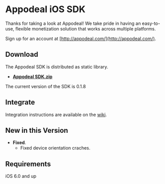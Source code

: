 # Appodeal iOS SDK

Thanks for taking a look at Appodeal! We take pride in having an easy-to-use, flexible monetization solution that works across multiple platforms.

Sign up for an account at [http://appodeal.com/](http://appodeal.com/).

## Download

The Appodeal SDK is distributed as static library.

- **[Appodeal SDK.zip](http://dl.dropbox.com/s/tandgz79v1t971q/Appodeal-iOS-SDK.zip)**

The current version of the SDK is 0.1.8

## Integrate

Integration instructions are available on the [wiki](https://github.com/appodeal/appodeal-ios-demo/wiki).

## New in this Version

- **Fixed**.
    - Fixed device orientation craches.


## Requirements

iOS 6.0 and up